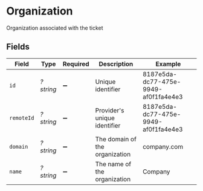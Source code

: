 # Organization

Organization associated with the ticket


## Fields

| Field                                | Type                                 | Required                             | Description                          | Example                              |
| ------------------------------------ | ------------------------------------ | ------------------------------------ | ------------------------------------ | ------------------------------------ |
| `id`                                 | *?string*                            | :heavy_minus_sign:                   | Unique identifier                    | 8187e5da-dc77-475e-9949-af0f1fa4e4e3 |
| `remoteId`                           | *?string*                            | :heavy_minus_sign:                   | Provider's unique identifier         | 8187e5da-dc77-475e-9949-af0f1fa4e4e3 |
| `domain`                             | *?string*                            | :heavy_minus_sign:                   | The domain of the organization       | company.com                          |
| `name`                               | *?string*                            | :heavy_minus_sign:                   | The name of the organization         | Company                              |